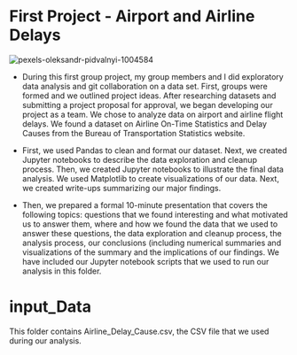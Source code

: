 # First Project - Airport and Airline Delays

![pexels-oleksandr-pidvalnyi-1004584](https://user-images.githubusercontent.com/108558769/199157699-e61fdfb5-9313-44c7-a1d8-2a51bbf2eb41.jpeg)

* During this first group project, my group members and I did exploratory data analysis and git collaboration on a data set. First, groups were formed and we outlined project ideas. After researching datasets and submitting a project proposal for approval, we began developing our project as a team. We chose to analyze data on airport and airline flight delays. We found a dataset on Airline On-Time Statistics and Delay Causes from the Bureau of Transportation Statistics website.

* First, we used Pandas to clean and format our dataset. Next, we created Jupyter notebooks to describe the data exploration and cleanup process. Then, we created Jupyter notebooks to illustrate the final data analysis. We used Matplotlib to create visualizations of our data. Next, we created write-ups summarizing our major findings. 

* Then, we prepared a formal 10-minute presentation that covers the following topics: questions that we found interesting and what motivated us to answer them, where and how we found the data that we used to answer these questions, the data exploration and cleanup process, the analysis process, our conclusions (including numerical summaries and visualizations of the summary and the implications of our findings. We have included our Jupyter notebook scripts that we used to run our analysis in this folder.

# input_Data
This folder contains Airline_Delay_Cause.csv, the CSV file that we used during our analysis.

